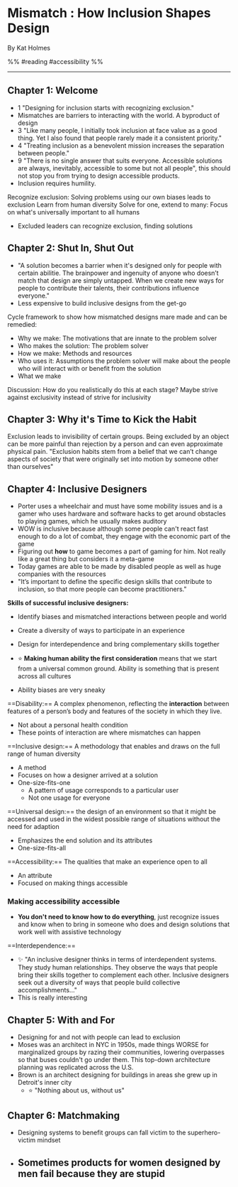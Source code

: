 # Mismatch : How Inclusion Shapes Design
By Kat Holmes

%%
#reading 
#accessibility
%%

---

## Chapter 1: Welcome

- 1 "Designing for inclusion starts with recognizing exclusion."
- Mismatches are barriers to interacting with the world. A byproduct of design
- 3 "Like many people, I initially took inclusion at face value as a good thing. Yet I also found that people rarely made it a consistent priority."
- 4 "Treating inclusion as a benevolent mission increases the separation between people."
- 9 "There is no single answer that suits everyone. Accessible solutions are always, inevitably, accessible to some but not all people", this should not stop you from trying to design accessible products.
- Inclusion requires humility.

Recognize exclusion: Solving problems using our own biases leads to exclusion
Learn from human diversity
Solve for one, extend to many: Focus on what's universally important to all humans

- Excluded leaders can recognize exclusion, finding solutions

## Chapter 2: Shut In, Shut Out

- "A solution becomes a barrier when it's designed only for people with certain abilitie. The brainpower and ingenuity of anyone who doesn’t match that design are simply   untapped. When we create new ways for people to contribute their talents, their contributions influence everyone."
- Less expensive to build inclusive designs from the get-go

Cycle framework to show how mismatched designs mare made and can be remedied:

- Why we make: The motivations that are innate to the problem solver
- Who makes the solution: The problem solver
- How we make: Methods and resources
- Who uses it: Assumptions the problem solver will make about the people who will interact with or benefit from the solution
- What we make

Discussion:
How do you realistically do this at each stage?
Maybe strive against exclusivity instead of strive for inclusivity 

## Chapter 3: Why it's Time to Kick the Habit

Exclusion leads to invisibility of certain groups. 
Being excluded by an object can be more painful than rejection by a person and can even approximate physical pain.
"Exclusion habits stem from a belief that we can’t change aspects of society that were originally set into motion by someone other than ourselves"

## Chapter 4: Inclusive Designers

- Porter uses a wheelchair and must have some mobility issues and is a gamer who uses hardware and software hacks to get around obstacles to playing games, which he usually makes auditory
- WOW is inclusive because although some people can't react fast enough to do a lot of combat, they engage with the economic part of the game
- Figuring out **how** to game becomes a part of gaming for him. Not really like a great thing but considers it a meta-game
- Today games are able to be made by disabled people as well as huge companies with the resources
- "It’s important to define the specific design skills that contribute to inclusion, so that more people can become practitioners."

**Skills of successful inclusive designers:** 
- Identify biases and mismatched interactions between people and world
- Create a diversity of ways to participate in an experience
- Design for interdependence and bring complementary skills together 

- ⭐ **Making human ability the first consideration** means that we start from a universal common ground. Ability is something that is present across all cultures
- Ability biases are very sneaky

==Disability:== A complex phenomenon, reflecting the **interaction** between features of a person’s body and features of the society in which they live.
- Not about a personal health condition
- These points of interaction are where mismatches can happen

==Inclusive design:== A methodology that enables and draws on the full range of human diversity
- A method
- Focuses on how a designer arrived at a solution
- One-size-fits-one
	- A pattern of usage corresponds to a particular user
	- Not one usage for everyone

==Universal design:== the design of an environment so that it might be accessed and used in the widest possible range of situations without the need for adaption
- Emphasizes the end solution and its attributes
- One-size-fits-all

==Accessibility:== The qualities that make an experience open to all
- An attribute
- Focused on making things accessible

### Making accessibility accessible

- **You don't need to know how to do everything**, just recognize issues and know when to bring in someone who does and design solutions that work well with assistive technology

==Interdependence:==
- ✨ "An inclusive designer thinks in terms of interdependent systems. They study human relationships. They observe the ways that people bring their skills together to complement each other. Inclusive designers seek out a diversity of ways that people build collective accomplishments..."
- This is really interesting

## Chapter 5: With and For
- Designing for and not with people can lead to exclusion
- Moses was an architect in NYC in 1950s, made things WORSE for marginalized groups by razing their communities, lowering overpasses so that buses couldn't go under them. This top-down architecture planning was replicated across the U.S.
- Brown is an architect designing for buildings in areas she grew up in Detroit's inner city
	- ⭐ "Nothing about us, without us"

## Chapter 6: Matchmaking 

- Designing systems to benefit groups can fall victim to the superhero-victim mindset
- Sometimes products for women designed by men fail because they are stupid
	-  
